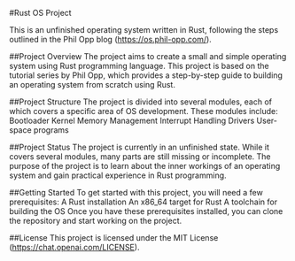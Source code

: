 #Rust OS Project

This is an unfinished operating system written in Rust, following the steps outlined in the Phil Opp blog (https://os.phil-opp.com/).


##Project Overview
The project aims to create a small and simple operating system using Rust programming language. This project is based on the tutorial series by Phil Opp, which provides a step-by-step guide to building an operating system from scratch using Rust.

##Project Structure
The project is divided into several modules, each of which covers a specific area of OS development. These modules include:
Bootloader
Kernel
Memory Management
Interrupt Handling
Drivers
User-space programs

##Project Status
The project is currently in an unfinished state. While it covers several modules, many parts are still missing or incomplete. The purpose of the project is to learn about the inner workings of an operating system and gain practical experience in Rust programming.

##Getting Started
To get started with this project, you will need a few prerequisites:
A Rust installation
An x86_64 target for Rust
A toolchain for building the OS
Once you have these prerequisites installed, you can clone the repository and start working on the project.


##License
This project is licensed under the MIT License (https://chat.openai.com/LICENSE).

